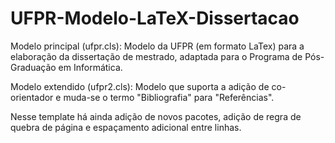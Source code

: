 # UFPR-Modelo-LaTeX-Dissertacao
Modelo principal (ufpr.cls): Modelo da UFPR (em formato LaTex) para a elaboração da dissertação de mestrado, adaptada para o Programa de Pós-Graduação em Informática.

Modelo extendido (ufpr2.cls): Modelo que suporta a adição de co-orientador e muda-se o termo "Bibliografia" para "Referências".

Nesse template há ainda adição de novos pacotes, adição de regra de quebra de página e espaçamento adicional entre linhas.
